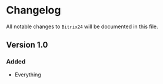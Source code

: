 # Changelog

All notable changes to `Bitrix24` will be documented in this file.

## Version 1.0

### Added
- Everything
